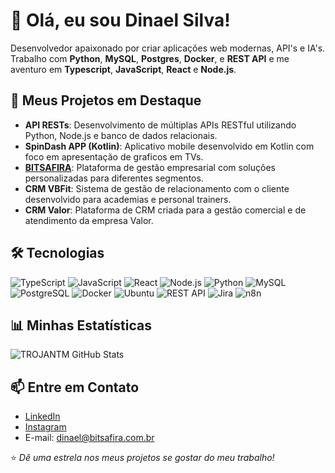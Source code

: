 # 👋 Olá, eu sou Dinael Silva!
 
Desenvolvedor apaixonado por criar aplicações web modernas, API's e IA's. Trabalho com **Python**, **MySQL**, **Postgres**, **Docker**, e **REST API** e me aventuro em **Typescript**, **JavaScript**, **React** e **Node.js**.
 
## 🚀 Meus Projetos em Destaque
- **API RESTs**: Desenvolvimento de múltiplas APIs RESTful utilizando Python, Node.js e banco de dados relacionais.
- **SpinDash APP (Kotlin)**: Aplicativo mobile desenvolvido em Kotlin com foco em apresentação de graficos em TVs.
- **[BITSAFIRA](https://www.bitsafira.com.br)**: Plataforma de gestão empresarial com soluções personalizadas para diferentes segmentos.
- **CRM VBFit**: Sistema de gestão de relacionamento com o cliente desenvolvido para academias e personal trainers.
- **CRM Valor**: Plataforma de CRM criada para a gestão comercial e de atendimento da empresa Valor.
 
## 🛠️ Tecnologias
![TypeScript](https://img.shields.io/badge/TypeScript-3178C6?style=flat-square&logo=typescript&logoColor=white)
![JavaScript](https://img.shields.io/badge/JavaScript-F7DF1E?style=flat-square&logo=javascript&logoColor=black)
![React](https://img.shields.io/badge/React-61DAFB?style=flat-square&logo=react&logoColor=black)
![Node.js](https://img.shields.io/badge/Node.js-339933?style=flat-square&logo=nodedotjs&logoColor=white)
![Python](https://img.shields.io/badge/Python-3776AB?style=flat-square&logo=python&logoColor=white)
![MySQL](https://img.shields.io/badge/MySQL-4479A1?style=flat-square&logo=mysql&logoColor=white)
![PostgreSQL](https://img.shields.io/badge/PostgreSQL-4169E1?style=flat-square&logo=postgresql&logoColor=white)
![Docker](https://img.shields.io/badge/Docker-2496ED?style=flat-square&logo=docker&logoColor=white)
![Ubuntu](https://img.shields.io/badge/Ubuntu-E95420?style=flat-square&logo=ubuntu&logoColor=white)
![REST API](https://img.shields.io/badge/REST_API-FF6C37?style=flat-square&logo=rest&logoColor=white)
![Jira](https://img.shields.io/badge/Jira-0052CC?style=flat-square&logo=jira&logoColor=white)
![n8n](https://img.shields.io/badge/n8n-FF6A00?style=flat-square&logo=n8n&logoColor=white)
 
## 📊 Minhas Estatísticas
![TROJANTM GitHub Stats](https://github-readme-stats.vercel.app/api?username=trojantm&show_icons=true&theme=radical)
 
## 📫 Entre em Contato
- [LinkedIn](https://www.linkedin.com/in/dinael-silva-658313112)
- [Instagram](https://www.instagram.com/dinaelsilva/)
- E-mail: dinael@bitsafira.com.br
 
⭐ *Dê uma estrela nos meus projetos se gostar do meu trabalho!*
